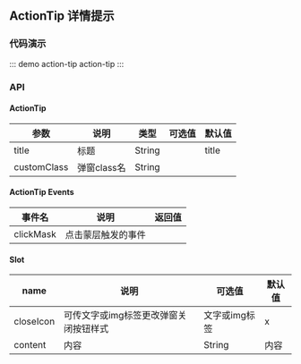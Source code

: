## ActionTip 详情提示

### 代码演示

::: demo action-tip
action-tip
:::

### API

#### ActionTip
| 参数      | 说明          | 类型      | 可选值                           | 默认值  |
|---------- |-------------- |---------- |--------------------------------  |-------- |
| title | 标题 | String  |   | title |
| customClass | 弹窗class名 | String |   |   |

#### ActionTip Events
| 事件名      | 说明          | 返回值                      |
|---------- |-------------- |--------------------------- |
| clickMask | 点击蒙层触发的事件 |   | 

#### Slot
| name      | 说明          | 可选值                          | 默认值  |
|---------- |-------------- |--------------------------------  | ------|
| closeIcon | 可传文字或img标签更改弹窗关闭按钮样式 |  文字或img标签 | x |
| content | 内容 |  String | 内容 |